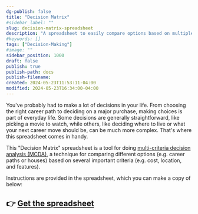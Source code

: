 ```yaml
---
dg-publish: false
title: "Decision Matrix"
#sidebar_label: ""
slug: decision-matrix-spreadsheet
description: "A spreadsheet to easily compare options based on multiple criteria."
#keywords: []
tags: ["Decision-Making"]
#image: ""
sidebar_position: 1000
draft: false
publish: true
publish-path: docs
publish-filename:
created: 2024-05-23T11:53:11-04:00
modified: 2024-05-23T16:34:00-04:00
---
```


You've probably had to make a lot of decisions in your life. From choosing the right career path to deciding on a major purchase, making choices is part of everyday life. Some decisions are generally straightforward, like picking a movie to watch, while others, like deciding where to live or what your next career move should be, can be much more complex. That's where this spreadsheet comes in handy.

This "Decision Matrix" spreadsheet is a tool for doing [multi-criteria decision analysis (MCDA)](https://www.1000minds.com/decision-making/what-is-mcdm-mcda), a technique for comparing different options (e.g. career paths or houses) based on several important criteria (e.g. cost, location, and features).

Instructions are provided in the spreadsheet, which you can make a copy of below:

## 👉 [Get the spreadsheet](https://docs.google.com/spreadsheets/d/1ufTvUzUzHYASQ0Q8Demo-zer3pMnT6xg9ZJpQvSE5Ng/edit?usp=sharing)